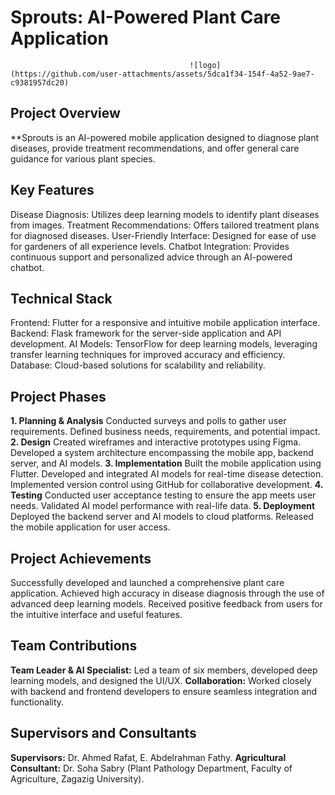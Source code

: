 # Sprouts: AI-Powered Plant Care Application
                                            ![logo](https://github.com/user-attachments/assets/5dca1f34-154f-4a52-9ae7-c9381957dc20)

## Project Overview
**Sprouts is an AI-powered mobile application designed to diagnose plant diseases, provide treatment recommendations, and offer general care guidance for various plant species.

## Key Features
Disease Diagnosis: Utilizes deep learning models to identify plant diseases from images.
Treatment Recommendations: Offers tailored treatment plans for diagnosed diseases.
User-Friendly Interface: Designed for ease of use for gardeners of all experience levels.
Chatbot Integration: Provides continuous support and personalized advice through an AI-powered chatbot.

## Technical Stack
Frontend: Flutter for a responsive and intuitive mobile application interface.
Backend: Flask framework for the server-side application and API development.
AI Models: TensorFlow for deep learning models, leveraging transfer learning techniques for improved accuracy and efficiency.
Database: Cloud-based solutions for scalability and reliability.

## Project Phases
**1. Planning & Analysis**
Conducted surveys and polls to gather user requirements.
Defined business needs, requirements, and potential impact.
**2. Design**
Created wireframes and interactive prototypes using Figma.
Developed a system architecture encompassing the mobile app, backend server, and AI models.
**3. Implementation**
Built the mobile application using Flutter.
Developed and integrated AI models for real-time disease detection.
Implemented version control using GitHub for collaborative development.
**4. Testing**
Conducted user acceptance testing to ensure the app meets user needs.
Validated AI model performance with real-life data.
**5. Deployment**
Deployed the backend server and AI models to cloud platforms.
Released the mobile application for user access.

## Project Achievements
Successfully developed and launched a comprehensive plant care application.
Achieved high accuracy in disease diagnosis through the use of advanced deep learning models.
Received positive feedback from users for the intuitive interface and useful features.

## Team Contributions
**Team Leader & AI Specialist:** Led a team of six members, developed deep learning models, and designed the UI/UX.
**Collaboration:** Worked closely with backend and frontend developers to ensure seamless integration and functionality.

## Supervisors and Consultants
**Supervisors:** Dr. Ahmed Rafat, E. Abdelrahman Fathy.
**Agricultural Consultant:** Dr. Soha Sabry (Plant Pathology Department, Faculty of Agriculture, Zagazig University).
